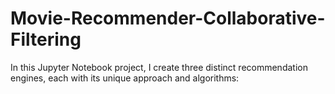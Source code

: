 # Movie-Recommender-Collaborative-Filtering
In this Jupyter Notebook project, I create three distinct recommendation engines, each with its unique approach and algorithms:
